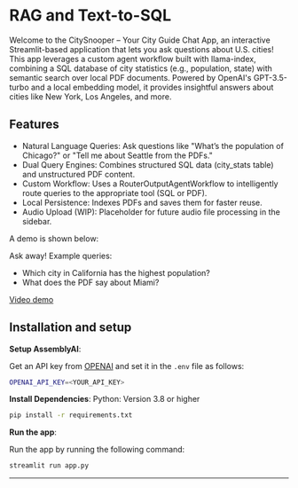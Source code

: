 # RAG and Text-to-SQL

Welcome to the CitySnooper – Your City Guide Chat App, an interactive Streamlit-based application that lets you ask questions about U.S. cities! This app leverages a custom agent workflow built with llama-index, combining a SQL database of city statistics (e.g., population, state) with semantic search over local PDF documents. Powered by OpenAI's GPT-3.5-turbo and a local embedding model, it provides insightful answers about cities like New York, Los Angeles, and more.

## Features
- Natural Language Queries: Ask questions like "What’s the population of Chicago?" or "Tell me about Seattle from the PDFs."
- Dual Query Engines: Combines structured SQL data (city_stats table) and unstructured PDF content.
- Custom Workflow: Uses a RouterOutputAgentWorkflow to intelligently route queries to the appropriate tool (SQL or PDF).
- Local Persistence: Indexes PDFs and saves them for faster reuse.
- Audio Upload (WIP): Placeholder for future audio file processing in the sidebar.

A demo is shown below:

Ask away! Example queries:

- Which city in California has the highest population?
- What does the PDF say about Miami?

[Video demo](demo.mov)


## Installation and setup

**Setup AssemblyAI**:

Get an API key from [OPENAI](https://shorturl.at/F6PJF) and set it in the `.env` file as follows:

```bash
OPENAI_API_KEY=<YOUR_API_KEY> 
```


**Install Dependencies**:
   Python: Version 3.8 or higher
   ```bash
  pip install -r requirements.txt
  ```

**Run the app**:

   Run the app by running the following command:

   ```bash
   streamlit run app.py
   ```

---
